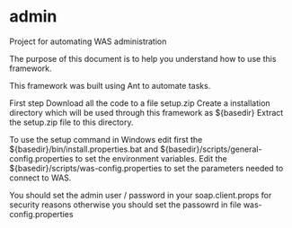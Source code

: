 # admin
Project for automating WAS administration

The purpose of this document is to help you understand how to use this framework.

This framework was built using Ant to automate tasks.

First step 
Download all the code to a file setup.zip
Create a installation directory which will be used through this framework as ${basedir}
Extract the setup.zip file to this directory.

To use the setup command in Windows edit first the ${basedir}/bin/install.properties.bat and ${basedir}/scripts/general-config.properties to set the environment variables.
Edit the ${basedir}/scripts/was-config.properties to set the parameters needed to connect to WAS.

You should set the admin user / password in your soap.client.props for security reasons otherwise you should set the passowrd in file was-config.properties
